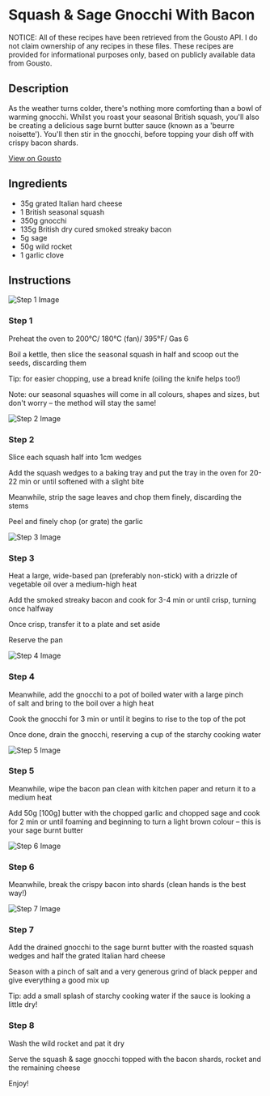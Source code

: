 # Squash & Sage Gnocchi With Bacon

NOTICE: All of these recipes have been retrieved from the Gousto API. I do not claim ownership of any recipes in these files. These recipes are provided for informational purposes only, based on publicly available data from Gousto.

## Description

As the weather turns colder, there's nothing more comforting than a bowl of warming gnocchi. Whilst you roast your seasonal British squash, you'll also be creating a delicious sage burnt butter sauce (known as a 'beurre noisette'). You'll then stir in the gnocchi, before topping your dish off with crispy bacon shards.

[View on Gousto](https://www.gousto.co.uk/recipes/cookbook/squash-sage-gnocchi-with-bacon)

## Ingredients

- 35g grated Italian hard cheese
- 1 British seasonal squash
- 350g gnocchi
- 135g British dry cured smoked streaky bacon
- 5g sage
- 50g wild rocket
- 1 garlic clove

## Instructions

![Step 1 Image](https://production-media.gousto.co.uk/cms/recipe-step-image/1802.-step-1-x200.jpg)

### Step 1

Preheat the oven to 200°C/ 180°C (fan)/ 395°F/ Gas 6


<span class="text-highlight">Boil a kettle, then slice</span> the seasonal squash in half and scoop out the seeds, discarding them


Tip:<span class="text-highlight"> for</span> easier chopping, use a bread <span class="text-highlight">knife (oiling the knife helps too!)</span>


Note: our seasonal squashes will come in <span class="text-highlight">all colours, shapes and sizes, but don't worry – the method will stay the same!</span>

![Step 2 Image](https://production-media.gousto.co.uk/cms/recipe-step-image/1802.-step-2-x200.jpg)

### Step 2

Slice each squash <span class="text-highlight">half</span> into 1cm wedges


Add the squash wedges to a baking tray and put the tray in the oven for 20-22 min or until softened with a slight bite


Meanwhile, strip the sage leaves and chop them finely, discarding the stems


Peel and finely chop (or grate) the garlic

![Step 3 Image](https://production-media.gousto.co.uk/cms/recipe-step-image/1802.-step-3-x200.jpg)

### Step 3

Heat a large, wide-based pan (preferably non-stick) with a drizzle of vegetable oil over a medium-high heat


Add the <span class="text-highlight">smoked streaky</span> bacon and cook for 3-4 min or until crisp, turning once halfway 


Once crisp, transfer it to a plate and set aside


Reserve the pan

![Step 4 Image](https://production-media.gousto.co.uk/cms/recipe-step-image/1802.-step-4-x200.jpg)

### Step 4

Meanwhile, add the gnocchi to a pot of boiled water with a large pinch of salt and bring to the boil over a high heat


Cook the gnocchi for 3 min or until it begins to rise to the top of the pot


Once done, drain the gnocchi, reserving a cup of the starchy cooking water

![Step 5 Image](https://production-media.gousto.co.uk/cms/recipe-step-image/1802.-step-5-x200.jpg)

### Step 5

Meanwhile, wipe the bacon pan clean with kitchen paper and return it to a medium heat


Add 50g <span class="text-danger">[100g]</span> butter with the chopped garlic and chopped sage and cook for 2 min or until foaming and beginning to turn a light brown colour – this is your sage burnt butter

![Step 6 Image](https://production-media.gousto.co.uk/cms/recipe-step-image/1802.-step-6-x200.jpg)

### Step 6

Meanwhile, break the crispy <span class="text-highlight">bacon</span><span class="text-highlight"> into s</span>hards (clean hands is the best way!)

![Step 7 Image](https://production-media.gousto.co.uk/cms/recipe-step-image/1802.-step-7-x200.jpg)

### Step 7

Add the drained gnocchi to the sage burnt butter with the roasted squash wedges and <span class="text-highlight">half</span> the grated Italian hard cheese


Season with a pinch of salt and a very generous grind of black pepper and give everything a good mix up


Tip: add a small splash of starchy cooking water if the sauce is looking a little dry!

### Step 8

<span class="text-highlight">Wash the wild rocket and pat it dry</span>


<span class="text-highlight">Serve the squash &amp; sage gnocchi topped with the bacon shards, rocket and the remaining cheese</span>


Enjoy!

